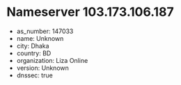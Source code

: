 # Nameserver 103.173.106.187

* as_number: 147033
* name: Unknown
* city: Dhaka
* country: BD
* organization: Liza Online
* version: Unknown
* dnssec: true
